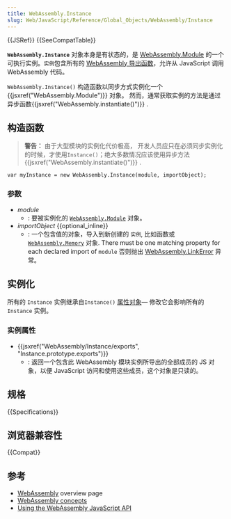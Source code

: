 ```yaml
---
title: WebAssembly.Instance
slug: Web/JavaScript/Reference/Global_Objects/WebAssembly/Instance
---
```

{{JSRef}} {{SeeCompatTable}}

**`WebAssembly.Instance`** 对象本身是有状态的，是 [WebAssembly.Module](/zh-CN/docs/Web/JavaScript/Reference/Global_Objects/WebAssembly/Module) 的一个可执行实例。`实例`包含所有的 [WebAssembly 导出函数](/zh-CN/docs/WebAssembly/Exported_functions)，允许从 JavaScript 调用 WebAssembly 代码。

`WebAssembly.Instance()` 构造函数以同步方式实例化一个{{jsxref("WebAssembly.Module")}} 对象。 然而，通常获取实例的方法是通过异步函数{{jsxref("WebAssembly.instantiate()")}} .

## 构造函数

> **警告：** 由于大型模块的实例化代价极高， 开发人员应只在必须同步实例化的时候，才使用`Instance()`；绝大多数情况应该使用异步方法{{jsxref("WebAssembly.instantiate()")}} .

```plain
var myInstance = new WebAssembly.Instance(module, importObject);
```

### 参数

- _module_
  - : 要被实例化的 [`WebAssembly.Module`](https://developer.mozilla.org/zh-CN/docs/Web/JavaScript/Reference/Global_Objects/WebAssembly/Module) 对象。
- _importObject_ {{optional_inline}}
  - : 一个包含值的对象，导入到新创建的 `实例`, 比如函数或 [`WebAssembly.Memory`](https://developer.mozilla.org/zh-CN/docs/Web/JavaScript/Reference/Global_Objects/WebAssembly/Memory) 对象. There must be one matching property for each declared import of `module` 否则抛出 [WebAssembly.LinkError](https://developer.mozilla.org/zh-CN/docs/Web/JavaScript/Reference/Global_Objects/WebAssembly/LinkError) 异常。

## 实例化

所有的 `Instance` 实例继承自`Instance()` [属性对象](/zh-CN/docs/Web/JavaScript/Reference/Global_Objects/WebAssembly/Instance/prototype)— 修改它会影响所有的`Instance` 实例。

### 实例属性

- {{jsxref("WebAssembly/Instance/exports", "Instance.prototype.exports")}}
  - : 返回一个包含此 WebAssembly 模块实例所导出的全部成员的 JS 对象，以便 JavaScript 访问和使用这些成员，这个对象是只读的。

## 规格

{{Specifications}}

## 浏览器兼容性

{{Compat}}

## 参考

- [WebAssembly](/zh-CN/docs/WebAssembly) overview page
- [WebAssembly concepts](/zh-CN/docs/WebAssembly/Concepts)
- [Using the WebAssembly JavaScript API](/zh-CN/docs/WebAssembly/Using_the_JavaScript_API)
